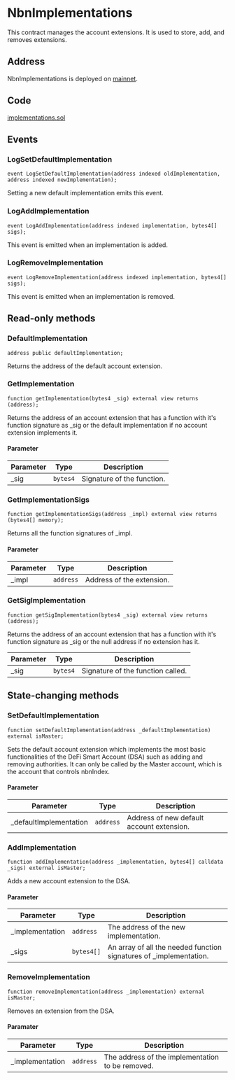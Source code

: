# NbnImplementations

This contract manages the account extensions. It is used to store, add, and removes extensions.

## Address

NbnImplementations is deployed on [mainnet](https://bscscan.com/address/0x27361FF365FF51c2bc97dbEd89A6cd7Bac4c710c).

## Code

[implementations.sol](https://github.com/Open-Currency-Collective/nubian-dsa-contracts/blob/master/contracts/v2/registry/implementations.sol)

## Events

### LogSetDefaultImplementation

```solidity
event LogSetDefaultImplementation(address indexed oldImplementation, address indexed newImplementation);
```

Setting a new default implementation emits this event.

### LogAddImplementation

```solidity
event LogAddImplementation(address indexed implementation, bytes4[] sigs);
```

This event is emitted when an implementation is added.

### LogRemoveImplementation

```solidity
event LogRemoveImplementation(address indexed implementation, bytes4[] sigs);
```

This event is emitted when an implementation is removed.

## Read-only methods

### DefaultImplementation

```solidity
address public defaultImplementation;
```

Returns the address of the default account extension.

### GetImplementation

```solidity
function getImplementation(bytes4 _sig) external view returns (address);
```

Returns the address of an account extension that has a function with it's function signature as _sig or the default implementation if no account extension implements it.

#### Parameter

| Parameter | Type | Description
| --- | --- | --- |
| _sig | `bytes4` | Signature of the function. |

### GetImplementationSigs

```solidity
function getImplementationSigs(address _impl) external view returns (bytes4[] memory);
```

Returns all the function signatures of _impl.

#### Parameter

| Parameter | Type | Description
| --- | --- | --- |
| _impl | `address` | Address of the extension. |

### GetSigImplementation

```solidity
function getSigImplementation(bytes4 _sig) external view returns (address);
```

Returns the address of an account extension that has a function with it's function signature as _sig or the null address if no extension has it.

| Parameter | Type | Description
| --- | --- | --- |
| _sig | `bytes4` | Signature of the function called. |

## State-changing methods

### SetDefaultImplementation

```solidity
function setDefaultImplementation(address _defaultImplementation) external isMaster;
```

Sets the default account extension which implements the most basic functionalities of the DeFi Smart Account (DSA) such as adding and removing authorities. It can only be called by the Master account, which is the account that controls nbnIndex.

#### Parameter

| Parameter | Type | Description
| --- | --- | --- |
| _defaultImplementation | `address` | Address of new default account extension. |

### AddImplementation

```solidity
function addImplementation(address _implementation, bytes4[] calldata _sigs) external isMaster;
```

Adds a new account extension to the DSA.

#### Parameter

| Parameter | Type | Description
| --- | --- | --- |
| _implementation | `address` | The address of the new implementation. |
| _sigs | `bytes4[]` | An array of all the needed function signatures of _implementation. |

### RemoveImplementation

```solidity
function removeImplementation(address _implementation) external isMaster;
```

Removes an extension from the DSA.

#### Paramater

| Parameter | Type | Description
| --- | --- | --- |
| _implementation | `address` | The address of the implementation to be removed. |

